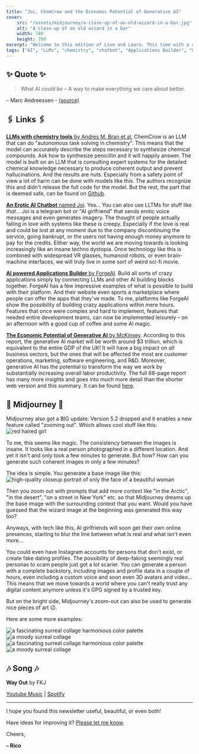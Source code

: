 ```yaml
---
title: "Joi, ChemCrow and the Economic Potential of Generative AI"
cover:
    src: "/assets/midjourney/a-close-up-of-an-old-wizard-in-a-bar.jpg"
    alt: "A close-up of an old wizard in a bar"
    width: 780
    height: 780
excerpt: "Welcome to this edition of Live and Learn. This time with a chatbot that can send erotic voice messages, an LLM that can synthesize chemical compounds, and an assessment of the economic potential of Generative AI. Enjoy."
tags: ["AI", "LLMs", "chemistry", "chatbot", "Applications Builder", "Generative AI", "Natural Language Processing (NLP)", "Machine Learning (ML)", "AGI", "AI Ethics", "AI Applications", "AI Development", "AI Marketplace"]
---
```


## ✨ Quote ✨

> What AI *could be* – A way to make everything we care about better.

– Marc Andreessen - [(source)](https://pmarca.substack.com/p/why-ai-will-save-the-world)

## 🖇️ Links 🖇️

[**LLMs with chemistry tools** by Andres M. Bran et al.](https://arxiv.org/pdf/2304.05376.pdf) ChemCrow is an LLM that can do "autonomous task solving in chemistry". This means that the model can accurately describe the steps necessary to synthesize chemical compounds. Ask how to synthesize penicillin and it will happily answer. The model is built on an LLM that is consulting expert systems for the detailed chemical knowledge necessary to produce coherent output and prevent hallucinations. And the results are nuts. Especially from a safety point of view a lot of harm can be done with models like this. The authors recognize this and didn't release the full code for the model. But the rest, the part that is deemed safe, can be found on [Github](https://github.com/ur-whitelab/chemcrow-public/). 

[**An Erotic AI Chatbot** named Joi](https://joiaigirlfriend.com/). Yes... You can also use LLTMs for stuff like *that*... Joi is a telegram bot or "AI girlfriend" that sends erotic voice messages and even generates imagery. The thought of people actually falling in love with systems like these is creepy. Especially if the love is real and could be lost at any moment due to the company discontinuing the service, going bankrupt, or the users not having enough money anymore to pay for the credits. Either way, the world we are moving towards is looking increasingly like an insane techno dystopia. Once technology like this is combined with widespread VR glasses, humanoid robots, or even brain-machine interfaces, we will truly live in some sort of weird sci-fi movie.

[**AI powered Applications Builder** by ForgeAI](https://theforgeai.com/). Build all sorts of crazy applications simply by connecting LLMs and other AI building blocks together. ForgeAI has a few impressive examples of what is possible to build with their platform. And their website even sports a marketplace where people can offer the apps that they've made. To me, platforms like ForgeAI show the possibility of building crazy applications within mere hours. Features that once were complex and hard to implement, features that needed entire development teams, can now be implemented leisurely – on an afternoon with a good cup of coffee and some AI magic.

[**The Economic Potential of Generative AI** by McKinsey](https://www.mckinsey.com/capabilities/mckinsey-digital/our-insights/the-economic-potential-of-generative-ai-the-next-productivity-frontier). According to this report, the generative AI market will be worth around $3 trillion, which is equivalent to the entire GDP of the UK! It will have a big impact on *all* business sectors, but the ones that will be affected the most are customer operations, marketing, software engineering, and R&D. Moreover, generative AI has the potential to transform the way we work by substantially increasing overall labor productivity. The full 68-page report has many more insights and goes into much more detail than the shorter web version and this summary. It can be found [here](https://www.mckinsey.com/~/media/mckinsey/business%20functions/mckinsey%20digital/our%20insights/the%20economic%20potential%20of%20generative%20ai%20the%20next%20productivity%20frontier/the-economic-potential-of-generative-ai-the-next-productivity-frontier-vf.pdf).

## 🌌 Midjourney 🌌

Midjourney also got a BIG update: Version 5.2 dropped and it enables a new feature called "zooming out". Which allows cool stuff like this: 
![red haired girl](/assets/midjourney/red-haired-girl.avif)

To me, this seems like magic. The consistency between the images is insane. It looks like a real person photographed in a different location. And yet it isn't and only took a few minutes to generate. But how? How can you generate such coherent images in only a few minutes?

The idea is simple. You generate a base image like this: 
![high-quality closeup portrait of only the face of a beautiful woman](/assets/midjourney/high-quality-closeup-portrait-of-only-the-face-of-a-beautiful-woman.jpg)

Then you zoom out with prompts that add more context like "in the Arctic", "in the desert", "on a street in New York" etc. so that Midjourney dreams up the base image with the surrounding context that you want. Would you have guessed that the wizard image at the beginning was generated this way too? 

Anyways, with tech like this, AI girlfriends will soon get their own online presences, starting to blur the line between what is real and what isn't even more... 

You could even have Instagram accounts for persons that don't exist, or create fake dating profiles. The possibility of deep-faking seemingly real personas to scam people just got a lot scarier. You can generate a person with a complete backstory, including images and profile data in a couple of hours, even including a custom voice and soon even 3D avatars and video... This means that we move towards a world where you can't really trust any digital content anymore unless it's GPG signed by a trusted key.

But on the bright side, Midjourney's zoom-out can also be used to generate nice pieces of art 😉.

Here are some more examples:

![a fascinating surreal collage harmonious color palette](/assets/midjourney/a-fascinating-surreal-collage-harmonious-color-palette-2.jpg)
![a moody surreal collage](/assets/midjourney/a-moody-surreal-collage.jpg)
![a fascinating surreal collage harmonious color palette](/assets/midjourney/a-fascinating-surreal-collage-harmonious-color-palette.jpg)
![a moody surreal collage](/assets/midjourney/a-moody-surreal-collage-2.jpg)


## 🎶 Song 🎶

**Way Out** by FKJ

[Youtube Music](https://music.youtube.com/watch?v=3IDT591wFiE) | [Spotify](https://open.spotify.com/track/63OemEo5x866TOhGpxfuAz)

---

I hope you found this newsletter useful, beautiful, or even both!

Have ideas for improving it? [Please let me know](https://airtable.com/shro1VeyG4lkNXkx2). 

Cheers,

**– Rico**
